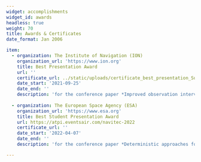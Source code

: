 ```yaml
---
widget: accomplishments
widget_id: awards
headless: true 
weight: 70
title: Awards & Certificates
date_format: Jan 2006

item:
  - organization: The Institute of Navigation (ION)
    organization_url: 'https://www.ion.org'
    title: Best Presentation Award
    url: ''
    certificate_url: ../static/uploads/certificate_best_presentation_Su.pdf
    date_start: '2021-09-25'
    date_end: ''
    description: 'for the conference paper *Improved observation interval bounding for GNSS urban navigation*, presented at *ION GNSS+ 2021, The 34th International Technical Meeting of the Satellite Division of The Institute of Navigation*'
    
  - organization: The European Space Agency (ESA)
    organization_url: 'https://www.esa.org'
    title: Best Student Presentation Award
    url: https://atpi.eventsair.com/navitec-2022
    certificate_url: ''
    date_start: '2022-04-07'
    date_end: ''
    description: 'for the conference paper *Deterministic approaches for bounding GNSS uncertainty: A comparative analysis*, presented at *NAVITEC 2022, The 10th ESA Workshop on Satellite Navigation Technologies and European Workshop on GNSS Signals and Signal Processing*'

---
```

